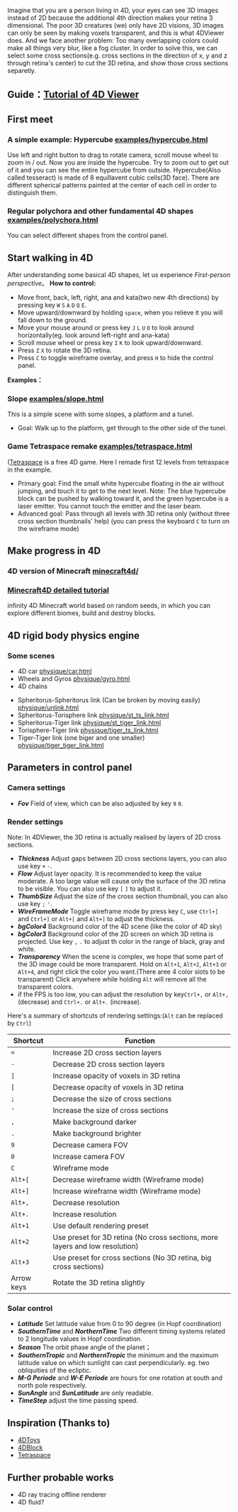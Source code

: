 Imagine that you are a person living in 4D, your eyes can see 3D images instead of 2D because the additional 4th direction makes your retina 3 dimensional.
The poor 3D creatures (we) only have 2D visions, 3D images can only be seen by making voxels transparent, and this is what 4DViewer does. And we face another problem: Too many overlapping colors could make all things very blur, like a fog cluster. In order to solve this, we can select some cross sections(e.g. cross sections in the direction of x, y and z through retina's center) to cut the 3D retina, and show those cross sections separetly.

## Guide：[Tutorial of 4D Viewer](https://wxyhly.github.io/programs/4dviewertutorial_en.html)

## First meet

### A simple example: Hypercube [examples/hypercube.html](https://wxyhly.github.io/4dViewer/examples/hypercube.html?en)

Use left and right button to drag to rotate camera, scroll mouse wheel to zoom in / out. Now you are inside the hypercube. Try to zoom out to get out of it and you can see the entire hypercube from outside.
Hypercube(Also called tesseract) is made of 8 equillavent cubic cells(3D face). There are different spherical patterns painted at the center of each cell in order to distinguish them.

### Regular polychora and other fundamental 4D shapes [examples/polychora.html](https://wxyhly.github.io/4dViewer/examples/polychora.html?en)

You can select different shapes from the control panel.

## Start walking in 4D

After understanding some basical 4D shapes, let us experience *First-person perspective*。
**How to control:** 
- Move front, back, left, right, ana and kata(two new 4th directions) by pressing key `W` `S` `A` `D` `Q` `E`.
- Move upward/downward by holding `space`, when you relieve it you will fall down to the ground.
- Move your mouse around or press key `J` `L` `U` `O` to look around horizontally(eg. look around left-right and ana-kata)
- Scroll mouse wheel or press key `I` `K` to look upward/downward.
- Press `Z` `X` to rotate the 3D retina.
- Press `C` to toggle wireframe overlay, and press `H` to hide the control panel.

**Examples：**

### Slope [examples/slope.html](https://wxyhly.github.io/4dViewer/examples/slope.html?en)

This is a simple scene with some slopes, a platform and a tunel.
- Goal: Walk up to the platform, get through to the other side of the tunel.

### Game Tetraspace remake [examples/tetraspace.html](https://wxyhly.github.io/4dViewer/examples/tetraspace.html?en)
([Tetraspace](https://rantonels.itch.io/brane) is a free 4D game. Here I remade first 12 levels from tetraspace in the example.

+ Primary goal: Find the small white hypercube floating in the air without jumping, and touch it to get to the next level. Note: The blue hypercube block can be pushed by walking toward it, and the green hypercube is a laser emitter. You cannot touch the emitter and the laser beam.
+ Advanced goal: Pass through all levels with 3D retina only (without three cross section thumbnails' help)  (you can press the keyboard `C` to turn on the wireframe mode)

## Make progress in 4D

### 4D version of Minecraft [minecraft4d/](https://wxyhly.github.io/4dViewer/minecraft4d/?en)

### [Minecraft4D detailed tutorial](https://wxyhly.github.io/programs/mc4tutorial.html)

infinity 4D Minecraft world based on random seeds, in which you can explore different biomes, build and destroy blocks.

## 4D rigid body physics engine

### Some scenes

- 4D car [physique/car.html](https://wxyhly.github.io/4dViewer/physique/car.html?en)
- Wheels and Gyros [physique/gyro.html](https://wxyhly.github.io/4dViewer/physique/gyro.html?en)
- 4D chains
 + Spheritorus-Spheritorus link (Can be broken by moving easily) [physique/unlink.html](https://wxyhly.github.io/4dViewer/physique/unlink.html?en)
 + Spheritorus-Torisphere link [physique/st_ts_link.html](https://wxyhly.github.io/4dViewer/physique/st_ts_link.html?en)
 + Spheritorus-Tiger link [physique/st_tiger_link.html](https://wxyhly.github.io/4dViewer/physique/st_tiger_link.html?en)
 + Torisphere-Tiger link [physique/tiger_ts_link.html](https://wxyhly.github.io/4dViewer/physique/tiger_ts_link.html?en)
 + Tiger-Tiger link (one biger and one smaller) [physique/tiger_tiger_link.html](https://wxyhly.github.io/4dViewer/physique/tiger_tiger_link.html?en)

## Parameters in control panel
### Camera settings
- ***Fov***  Field of view, which can be also adjusted by key `9` `0`.

### Render settings

Note: In 4DViewer, the 3D retina is actually realised by layers of 2D cross sections.
- ***Thickness***  Adjust gaps between 2D cross sections layers, you can also use key `+` `-`.
- ***Flow***  Adjust layer opacity. It is recommended to keep the value moderate. A too large value will cause only the surface of the 3D retina to be visible. You can also use key `[` `]` to adjust it.
- ***ThumbSize***  Adjust the size of the cross section thumbnail, you can also use key `;` `'`.
- ***WireFrameMode***  Toggle wireframe mode by press key `C`, use `Ctrl+[` and `Ctrl+]` or `Alt+[` and `Alt+]` to adjust the thickness.
- ***bgColor4***  Background color of the 4D scene (like the color of 4D sky)
- ***bgColor3***  Background color of the 2D screen on which 3D retina is projected. Use key `,` `.` to adjust th color in the range of black, gray and white.
- ***Transparency***  When the scene is complex, we hope that some part of the 3D image could be more transparent. Hold on `Alt+1`, `Alt+2`, `Alt+3` or `Alt+4`, and right click the color you want.(There aree 4 color slots to be transparent) Click anywhere while holding `Alt` will remove all the transparent colors.
- if the FPS is too low, you can adjust the resolution by key`Ctrl+,` or `Alt+,` (decrease) and `Ctrl+.` or `Alt+.` (increase).

Here's a summary of shortcuts of rendering settings:(`Alt` can be replaced by `Ctrl`)

|Shortcut|Function|
|-----|-----|
|`=`   |Increase 2D cross section layers|
|`-`   |Decrease 2D cross section layers|
|`]`   |Increase opacity of voxels in 3D retina|
|`[`   |Decrease opacity of voxels in 3D retina|
|`;`   |Decrease the size of cross sections|
|`'`   |Increase the size of cross sections|
|`,`   |Make background darker|
|`.`   |Make background brighter|
|`9`   |Decrease camera FOV|
|`0`   |Increase camera FOV|
|`C`   |Wireframe mode|
|`Alt+[`   |Decrease wireframe width (Wireframe mode)|
|`Alt+]`   |Increase wireframe width (Wireframe mode)|
|`Alt+,`   |Decrease resolution|
|`Alt+.`   |Increase resolution|
|`Alt+1`   |Use default rendering preset|
|`Alt+2`   |Use preset for 3D retina (No cross sections, more layers and low resolution)|
|`Alt+3`   |Use preset for cross sections (No 3D retina, big cross sections)|
|Arrow keys   |Rotate the 3D retina slightly|

### Solar control

- ***Latitude*** Set latitude value from 0 to 90 degree (in Hopf coordination)
- ***SouthernTime*** and ***NorthernTime*** Two different timing systems related to 2 longitude values in Hopf coordination. 
- ***Season*** The orbit phase angle of the planet；
- ***SouthernTropic*** and ***NorthernTropic*** 
the minimum and the maximum latitude value on which sunlight can cast perpendicularly. eg. two obliquities of the ecliptic.
- ***M-G Periode***  and ***W-E Periode*** are hours for one rotation at south and north pole respectively.
- ***SunAngle*** and ***SunLatitude*** are only readable.
- ***TimeStep*** adjust the time passing speed.

## Inspiration (Thanks to)
- [4DToys](http://4dtoys.com/)
- [4DBlock](http://www.urticator.net/blocks/)
- [Tetraspace](https://rantonels.itch.io/brane)

## Further probable works

- 4D ray tracing offline renderer
- 4D fluid?